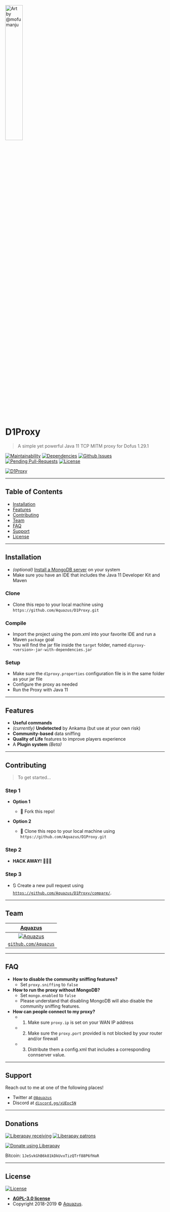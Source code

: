 <a href="https://github.com/Aquazus/D1Proxy"><img src="https://vgy.me/QCL9sT.jpg" width="33%" title="Art by @mofumanju" alt="Art by @mofumanju"></a>

# D1Proxy

> A simple yet powerful Java 11 TCP MITM proxy for Dofus 1.29.1

[![Maintainability](https://img.shields.io/codeclimate/maintainability/Aquazus/D1Proxy.svg?style=flat-square)](https://codeclimate.com/github/Aquazus/D1Proxy/maintainability) [![Dependencies](https://img.shields.io/librariesio/github/Aquazus/D1Proxy.svg?style=flat-square)](http://libraries.io/github/Aquazus/D1Proxy) [![Github Issues](https://img.shields.io/github/issues-raw/Aquazus/D1Proxy.svg?style=flat-square)](https://github.com/Aquazus/D1Proxy/issues) [![Pending Pull-Requests](https://img.shields.io/github/issues-pr-raw/Aquazus/D1Proxy.svg?style=flat-square)](https://github.com/Aquazus/D1Proxy/pulls) [![License](https://img.shields.io/github/license/Aquazus/D1Proxy.svg?style=flat-square)](LICENSE)

[![D1Proxy](http://i.imgur.com/1ea3B0e.png)](#)

---

## Table of Contents

- [Installation](#installation)
- [Features](#features)
- [Contributing](#contributing)
- [Team](#team)
- [FAQ](#faq)
- [Support](#support)
- [License](#license)

---

## Installation

- *(optional)* [Install a MongoDB server](https://docs.mongodb.com/manual/installation/) on your system
- Make sure you have an IDE that includes the Java 11 Developer Kit and Maven

### Clone

- Clone this repo to your local machine using `https://github.com/Aquazus/D1Proxy.git`

### Compile

- Import the project using the pom.xml into your favorite IDE and run a Maven `package` goal
- You will find the jar file inside the `target` folder, named `d1proxy-<version>-jar-with-dependencies.jar`

### Setup

- Make sure the `d1proxy.properties` configuration file is in the same folder as your jar file
- Configure the proxy as needed
- Run the Proxy with Java 11

---

## Features

- **Useful commands**
- *(currently)* **Undetected** by Ankama (but use at your own risk)
- **Community-based** data sniffing
- **Quality of Life** features to improve players experience
- A **Plugin system** *(Beta)*

---

## Contributing

> To get started...

### Step 1

- **Option 1**
    - 🍴 Fork this repo!

- **Option 2**
    - 👯 Clone this repo to your local machine using `https://github.com/Aquazus/D1Proxy.git`

### Step 2

- **HACK AWAY!** 🔨🔨🔨

### Step 3

- 🔃 Create a new pull request using <a href="https://github.com/Aquazus/D1Proxy/compare/" target="_blank">`https://github.com/Aquazus/D1Proxy/compare/`</a>.

---

## Team

| <a href="https://github.com/Aquazus" target="_blank">**Aquazus**</a> |
| :---: |
| [![Aquazus](https://avatars1.githubusercontent.com/u/7611808?v=3&s=200)](https://github.com/Aquazus) |
| <a href="https://github.com/Aquazus" target="_blank">`github.com/Aquazus`</a> |
---

## FAQ

- **How to disable the community sniffing features?**
    - Set `proxy.sniffing` to `false`
- **How to run the proxy without MongoDB?**
    - Set `mongo.enabled` to `false`
    - Please understand that disabling MongoDB will also disable the community sniffing features. 
- **How can people connect to my proxy?**
    - 1) Make sure `proxy.ip` is set on your WAN IP address
    - 2) Make sure the `proxy.port` provided is not blocked by your router and/or firewall
    - 3) Distribute them a config.xml that includes a corresponding connserver value.

---

## Support

Reach out to me at one of the following places!

- Twitter at <a href="http://twitter.com/Aquazus" target="_blank">`@Aquazus`</a>
- Discord at <a href="https://discord.gg/xUEpc5N" target="_blank">`discord.gg/xUEpc5N`</a>

---

## Donations

[![Liberapay receiving](http://img.shields.io/liberapay/receives/Aquazus.svg?logo=liberapay&style=flat-square)](https://liberapay.com/Aquazus/) [![Liberapay patrons](http://img.shields.io/liberapay/patrons/Aquazus.svg?logo=liberapay&style=flat-square)](https://liberapay.com/Aquazus/)

[![Donate using Liberapay](https://liberapay.com/assets/widgets/donate.svg)](https://liberapay.com/Aquazus/)

Bitcoin: `1JeSvkGhB6k81kDkUvxTizQTrf88P6fHaR`


---

## License

[![License](https://img.shields.io/github/license/Aquazus/D1Proxy.svg?style=flat-square)](LICENSE)

- **[AGPL-3.0 license](https://opensource.org/licenses/AGPL-3.0)**
- Copyright 2018-2019 © <a href="http://github.com/Aquazus" target="_blank">Aquazus</a>.
